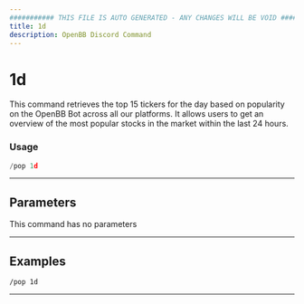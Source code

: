 ```yaml
---
########### THIS FILE IS AUTO GENERATED - ANY CHANGES WILL BE VOID ###########
title: 1d
description: OpenBB Discord Command
---
```


# 1d

This command retrieves the top 15 tickers for the day based on popularity on the OpenBB Bot across all our platforms. It allows users to get an overview of the most popular stocks in the market within the last 24 hours.

### Usage

```python wordwrap
/pop 1d
```

---

## Parameters

This command has no parameters



---

## Examples

```
/pop 1d
```
---
